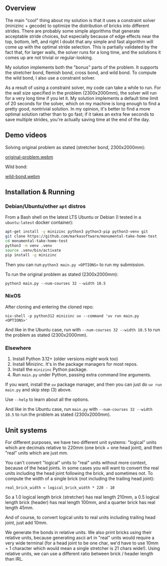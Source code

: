 ## Overview

The main "cool" thing about my solution is that it uses a constraint solver (minizinc + gecode) to
optimize the distribution of bricks into different strides. There are probably some simple
algorithms that generate acceptable stride choices, but especially because of edge effects near the
top, bottom, left, and right I doubt that any simple and fast algorithm will come up with the
optimal stride selection. This is partially validated by the fact that, for larger walls, the solver
runs for a long time, and the solutions it comes up are not trivial or regular-looking.

My solution implements both the "bonus" parts of the problem. It supports the stretcher bond,
flemish bond, cross bond, and wild bond. To compute the wild bond, I also use a constraint solver.

As a result of using a constraint solver, my code can take a while to run. For the wall size
specified in the problem (2300x2000mm), the solver will run for a very long time if you let it. My
solution implements a default time limit of 20 seconds for the solver, which on my machine is long
enough to find a pretty good, nontrivial solution. In my opinion, it's better to find a more optimal
solution rather than to go fast; if it takes an extra few seconds to save multiple strides, you're
actually saving time at the end of the day.

## Demo videos

Solving original problem as stated (stretcher bond, 2300x2000mm):

[original-problem.webm](https://github.com/user-attachments/assets/772801c4-a33d-4f66-ad9c-842ec167eee8)

Wild bond:

[wild-bond.webm](https://github.com/user-attachments/assets/33a8f49a-bdda-40dc-b337-f3e0feb82865)

## Installation & Running

### Debian/Ubuntu/other `apt` distros

From a Bash shell on the latest LTS Ubuntu or Debian (I tested in a `ubuntu:latest` docker container):

```bash
apt-get install -y minizinc python3 python3-pip python3-venv git
git clone https://github.com/markasoftware/monumental-take-home-test
cd monumental-take-home-test
python3 -m venv .venv
source .venv/bin/activate
pip install -g minizinc
```

Then you can run `python3 main.py <OPTIONS>` to run my submission.

To run the original problem as stated (2300x2000mm):

```
python3 main.py --num-courses 32 --width 10.5
```

### NixOS

After cloning and entering the cloned repo:

```
nix-shell -p python312 minizinc uv --command 'uv run main.py <OPTIONS>'
```

And like in the Ubuntu case, run with `--num-courses 32 --width 10.5` to run the problem as stated (2300x2000mm).

### Elsewhere

1. Install Python 3.12+ (older versions *might* work too)
2. Install Minizinc. It's in the package managers for most repos.
3. Install the `minizinc` Python package.
4. Run `main.py` under Python, passing extra command line arguments.

If you want, install the `uv` package manager, and then you can just do `uv run main.py` and skip step (3) above.

Use `--help` to learn about all the options.

And like in the Ubuntu case, run `main.py` with `--num-courses 32 --width 10.5` to run the problem as stated (2300x2000mm).

## Unit systems

For different purposes, we have two different unit systems: "logical" units which are decimals
relative to 220mm (one brick + one head joint), and then "real" units which are just mm.

You can't convert "logical" units to "real" units without more context, because of the head joints.
In some cases you will want to convert the real units including the head joint following the brick,
and sometimes not. To compute the width of a single brick (not including the trailing head joint):

```
real_brick_width = logical_brick_width * 220 - 10
```

So a 1.0 logical length brick (stretcher) has real length 210mm, a 0.5 logical length brick (header)
has real length 100mm, and a quarter brick has real length 45mm.

And of course, to convert logical units to real units including trailing head joint, just add 10mm.

We generate the bonds in relative units. We also print bricks using their relative units, because
generating ascii art in "real" units would require a very wide terminal (for a head joint to be one
char, we'd have to use 10mm = 1 character which would mean a single stretcher is 21 chars wide!).
Using relative units, we can use a different ratio between brick / header length than IRL.
